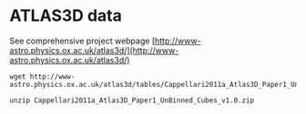 # ATLAS3D data

See comprehensive project webpage [http://www-astro.physics.ox.ac.uk/atlas3d/](http://www-astro.physics.ox.ac.uk/atlas3d/)

```
wget http://www-astro.physics.ox.ac.uk/atlas3d/tables/Cappellari2011a_Atlas3D_Paper1_UnBinned_Cubes_v1.0.zip

unzip Cappellari2011a_Atlas3D_Paper1_UnBinned_Cubes_v1.0.zip
```
